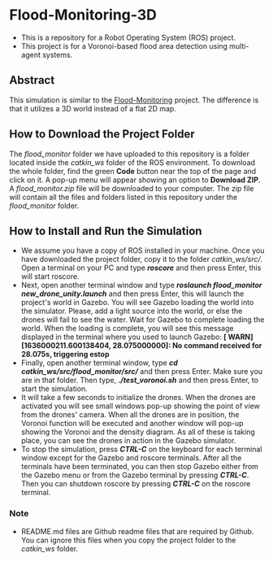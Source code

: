 # Flood-Monitoring-3D
- This is a repository for a Robot Operating System (ROS) project.
- This project is for a Voronoi-based flood area detection using multi-agent systems.

## Abstract
This simulation is similar to the [Flood-Monitoring](/Flood-Monitoring) project. The difference is that it utilizes a 3D world instead of a flat 2D map.

## How to Download the Project Folder
The _flood_monitor_ folder we have uploaded to this repository is a folder located inside the _catkin_ws_ folder of the ROS environment. To download the whole folder, find the green **Code** button near the top of the page and click on it. A pop-up menu will appear showing an option to **Download ZIP**. A _flood_monitor.zip_ file will be downloaded to your computer. The zip file will contain all the files and folders listed in this repository under the _flood_monitor_ folder. 

## How to Install and Run the Simulation
- We assume you have a copy of ROS installed in your machine. Once you have downloaded the project folder, copy it to the folder _catkin_ws/src/_. Open a terminal on your PC and type **_roscore_** and then press Enter, this will start roscore. 
- Next, open another terminal window and type **_roslaunch flood_monitor new_drone_unity.launch_** and then press Enter, this will launch the project's world in Gazebo. You will see Gazebo loading the world into the simulator. Please, add a light source into the world, or else the drones will fail to see the water. Wait for Gazebo to complete loading the world. When the loading is complete, you will see this message displayed in the terminal where you used to launch Gazebo: **[ WARN] [1636000211.600138404, 28.075000000]: No command received for 28.075s, triggering estop** 
- Finally, open another terminal window, type **_cd catkin_ws/src/flood_monitor/src/_** and then press Enter. Make sure you are in that folder. Then type, **_./test_voronoi.sh_** and then press Enter, to start the simulation. 
- It will take a few seconds to initialize the drones. When the drones are activated you will see small windows pop-up showing the point of view from the drones' camera. When all the drones are in position, the Voronoi function will be executed and another window will pop-up showing the Voronoi and the density diagram. As all of these is taking place, you can see the drones in action in the Gazebo simulator. 
- To stop the simulation, press **_CTRL-C_** on the keyboard for each terminal window except for the Gazebo and roscore terminals. After all the terminals have been terminated, you can then stop Gazebo either from the Gazebo menu or from the Gazebo terminal by pressing **_CTRL-C_**. Then you can shutdown roscore by pressing **_CTRL-C_** on the roscore terminal.

### Note
- README.md files are Github readme files that are required by Github. You can ignore this files when you copy the project folder to the _catkin_ws_ folder.
